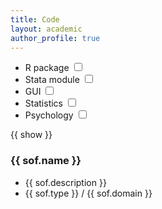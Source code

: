 ```yaml
---
title: Code
layout: academic
author_profile: true
---
```


<!-- {% raw %} -->
<div id="app">
    <div>
      <ul>
        <li class="checkboxlist">
        <label class="container">R package
            <input type="checkbox" v-model="show.rpkg">
            <span class="checkmark"></span>
        </label>
        </li>
        <li class="checkboxlist">
        <label class="container">Stata module
            <input type="checkbox" v-model="show.stata">
            <span class="checkmark"></span>
        </label>
        </li>
        <li class="checkboxlist">
            <label class="container">GUI
                <input type="checkbox" v-model="show.gui">
                <span class="checkmark"></span>
            </label>
        </li>
        <li class="checkboxlist">
            <label class="container">Statistics
                <input type="checkbox" v-model="show.statistics">
                <span class="checkmark"></span>
            </label>
        </li>
        <li class="checkboxlist">
            <label class="container">Psychology
                <input type="checkbox" v-model="show.psychology">
                <span class="checkmark"></span>
            </label>
        </li>
      </ul>
    </div>
    <p>{{ show }}</p>
    <div v-for="sof in softw">
        <h3>{{ sof.name }}</h3>
        <ul class="softlist">
          <li class="softlist">
          {{ sof.description }}
          </li>
          <li class="publist">
          <a v-bind:href="sof.link">{{ sof.type }}</a> / {{ sof.domain }}
          </li>
        </ul>
    </div>
</div>
<!-- {% endraw %} -->

<script>
// software list
var sw = [
        {% for ss in site.data.software %}{
          "name": "{{ ss.name }}",
          "description": "{{ ss.description }}",
          "link": "{{ ss.link }}",
          "type": "{{ ss.type }}",
          "domain": "{{ ss.domain }}"
        }{% unless forloop.last %},{% endunless %}
      {% endfor %}];
//vue app
const app = Vue.createApp({
  data: () => ({
    swa: sw,
    show: {
        rpkg: false,
        stata: false,
        gui: false,
        statistics: false,
        psychology: false,
    },
  }),
  computed: {
    softw: function () {
        var x = [];
        for (i = 0; i < this.swa.length; i++) {
            let add = false;
            if (!this.show.rpkg && !this.show.stata && !this.show.gui && !this.show.statistics && !this.show.psychology) {
                add = true;
            } else {
                if (this.show.rpkg && this.swa[i].type == "R package")
                    add = true;
                if (this.show.stata && this.swa[i].type == "Stata module")
                    add = true;
                if (this.show.gui && this.swa[i].type == "GUI")
                    add = true;
                if (this.show.statistics && this.swa[i].domain == "Statistics")
                    add = true;
                if (this.show.psychology && this.swa[i].domain == "Psychology")
                    add = true;
            }
            if (add)
                x.push(this.swa[i]);
        }
        return x
    }
  }
})
app.mount('#app')
</script>
